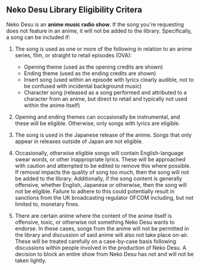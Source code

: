 ## Neko Desu Library Eligibility Critera

Neko Desu is an **anime music radio show**. If the song you're requesting does not feature in an anime, it will not be added to the library. Specifically, a song can be included if:

1. The song is used as one or more of the following in relation to an anime series, film, or straight to retail episodes (OVA):
	- Opening theme (used as the opening credits are shown)
	- Ending theme (used as the ending credits are shown)
	- Insert song (used within an episode with lyrics clearly audible, not to be confused with incidental background music)
	- Character song (released as a song performed and attributed to a character from an anime, but direct to retail and typically not used within the anime itself)

2. Opening and ending themes can occasionally be instrumental, and these will be eligible. Otherwise, only songs with lyrics are eligible.

3. The song is used in the Japanese release of the anime. Songs that only appear in releases outside of Japan are not eligible.

4. Occasionally, otherwise eligible songs will contain English-language swear words, or other inappropriate lyrics. These will be approached with caution and attempted to be edited to remove this where possible. If removal impacts the quality of song too much, then the song will not be added to the library. Additionally, if the song content is generally offensive, whether English, Japanese or otherwise, then the song will not be eligible. Failure to adhere to this could potentially result in sanctions from the UK broadcasting regulator OFCOM including, but not limited to, monetary fines.

5. There are certain anime where the content of the anime itself is offensive, toxic, or otherwise not something Neko Desu wants to endorse. In these cases, songs from the anime will not be permitted in the library and discussion of said anime will also not take place on-air. These will be treated carefully on a case-by-case basis following discussions within people involved in the production of Neko Desu. A decision to block an entire show from Neko Desu has not and will not be taken lightly.

